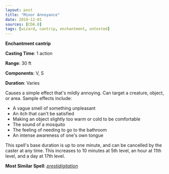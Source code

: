 ```yaml
---
layout: post
title: "Minor Annoyance"
date: 2019-12-01
sources: [CDA.0]
tags: [wizard, cantrip, enchantment, untested]
---
```


**Enchantment cantrip**

**Casting Time**: 1 action

**Range**: 30 ft

**Components**: V, S

**Duration**: Varies

Causes a simple effect that's mildly annoying. Can target a creature, object, or area. Sample effects include:
* A vague smell of something unpleasant
* An itch that can't be satisfied
* Making an object slightly too warm or cold to be comfortable
* The sound of a mosquito
* The feeling of needing to go to the bathroom
* An intense awareness of one's own tongue

This spell's base duration is up to one minute, and can be cancelled by the caster at any time. This increases to 10 minutes at 5th level, an hour at 11th level, and a day at 17th level.

**Most Similar Spell**: [*prestidigitation*](https://thebombzen.com/grimoire/spells/prestidigitation)